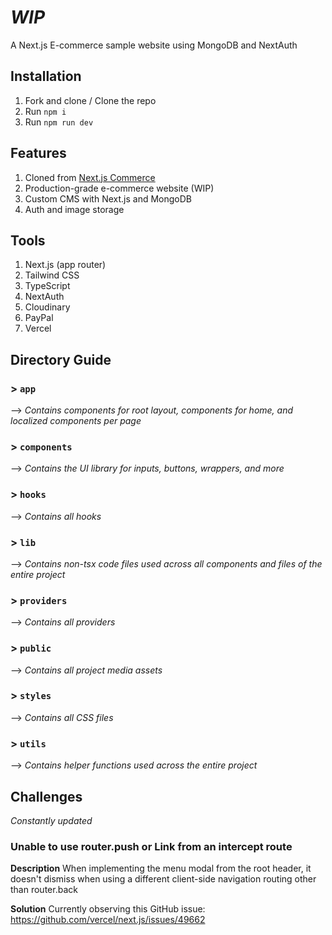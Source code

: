 # _WIP_

A Next.js E-commerce sample website using MongoDB and NextAuth

## Installation

1. Fork and clone / Clone the repo
2. Run `npm i`
3. Run `npm run dev`

## Features

1. Cloned from [Next.js Commerce](https://nextjs.org/commerce)
2. Production-grade e-commerce website (WIP)
3. Custom CMS with Next.js and MongoDB
4. Auth and image storage

## Tools

1. Next.js (app router)
2. Tailwind CSS
3. TypeScript
4. NextAuth
5. Cloudinary
6. PayPal
7. Vercel

## Directory Guide

### > `app`

--> _Contains components for root layout, components for home, and localized components per page_

### > `components`

--> _Contains the UI library for inputs, buttons, wrappers, and more_

### > `hooks`

--> _Contains all hooks_

### > `lib`

--> _Contains non-tsx code files used across all components and files of the entire project_

### > `providers`

--> _Contains all providers_

### > `public`

--> _Contains all project media assets_

### > `styles`

--> _Contains all CSS files_

### > `utils`

--> _Contains helper functions used across the entire project_

## Challenges

_Constantly updated_

### Unable to use router.push or Link from an intercept route

**Description**
When implementing the menu modal from the root header, it doesn't dismiss when using a different client-side navigation routing other than router.back

**Solution**
Currently observing this GitHub issue: https://github.com/vercel/next.js/issues/49662
